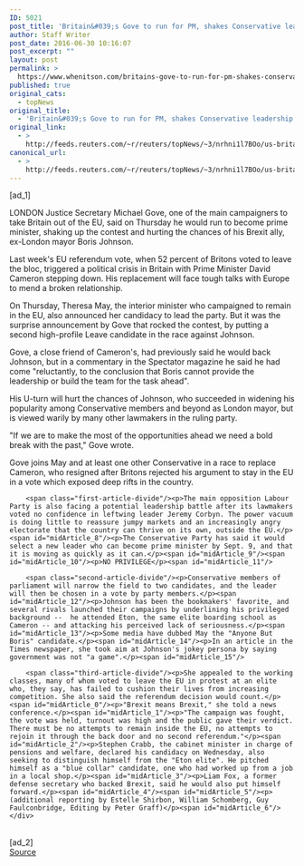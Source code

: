 ```yaml
---
ID: 5021
post_title: 'Britain&#039;s Gove to run for PM, shakes Conservative leadership race'
author: Staff Writer
post_date: 2016-06-30 10:16:07
post_excerpt: ""
layout: post
permalink: >
  https://www.whenitson.com/britains-gove-to-run-for-pm-shakes-conservative-leadership-race/
published: true
original_cats:
  - topNews
original_title:
  - 'Britain&#039;s Gove to run for PM, shakes Conservative leadership race'
original_link:
  - >
    http://feeds.reuters.com/~r/reuters/topNews/~3/nrhni1l7BOo/us-britain-eu-idUSKCN0ZG0S4
canonical_url:
  - >
    http://feeds.reuters.com/~r/reuters/topNews/~3/nrhni1l7BOo/us-britain-eu-idUSKCN0ZG0S4
---
```

 [ad_1]
<br><div id="articleText">
<span id="midArticle_start"/>

<span id="midArticle_0"/><span class="focusParagraph" readability="8"><p><span class="articleLocation">LONDON</span> Justice Secretary Michael Gove, one of the main campaigners to take Britain out of the EU, said on Thursday he would run to become prime minister, shaking up the contest and hurting the chances of his Brexit ally, ex-London mayor Boris Johnson.</p></span><span id="midArticle_1"/><p>Last week's EU referendum vote, when 52 percent of Britons voted to leave the bloc, triggered a political crisis in Britain with Prime Minister David Cameron stepping down. His replacement will face tough talks with Europe to mend a broken relationship.</p><span id="midArticle_2"/><p>On Thursday, Theresa May, the interior minister who campaigned to remain in the EU, also announced her candidacy to lead the party. But it was the surprise announcement by Gove that rocked the contest, by putting a second high-profile Leave candidate in the race against Johnson.</p><span id="midArticle_3"/><p>Gove, a close friend of Cameron's, had previously said he would back Johnson, but in a commentary in the Spectator magazine he said he had come "reluctantly, to the conclusion that Boris cannot provide the leadership or build the team for the task ahead".</p><span id="midArticle_4"/><p>His U-turn will hurt the chances of Johnson, who succeeded in widening his popularity among Conservative members and beyond as London mayor, but is viewed warily by many other lawmakers in the ruling party.</p><span id="midArticle_5"/><p>"If we are to make the most of the opportunities ahead we need a bold break with the past," Gove wrote.</p><span id="midArticle_6"/><p>Gove joins May and at least one other Conservative in a race to replace Cameron, who resigned after Britons rejected his argument to stay in the EU in a vote which exposed deep rifts in the country.</p><span id="midArticle_7"/>
        
        <span class="first-article-divide"/><p>The main opposition Labour Party is also facing a potential leadership battle after its lawmakers voted no confidence in leftwing leader Jeremy Corbyn. The power vacuum is doing little to reassure jumpy markets and an increasingly angry electorate that the country can thrive on its own, outside the EU.</p><span id="midArticle_8"/><p>The Conservative Party has said it would select a new leader who can become prime minister by Sept. 9, and that it is moving as quickly as it can.</p><span id="midArticle_9"/><span id="midArticle_10"/><p>NO PRIVILEGE</p><span id="midArticle_11"/>
        
        <span class="second-article-divide"/><p>Conservative members of parliament will narrow the field to two candidates, and the leader will then be chosen in a vote by party members.</p><span id="midArticle_12"/><p>Johnson has been the bookmakers' favorite, and several rivals launched their campaigns by underlining his privileged background --  he attended Eton, the same elite boarding school as Cameron -- and attacking his perceived lack of seriousness.</p><span id="midArticle_13"/><p>Some media have dubbed May the "Anyone But Boris" candidate.</p><span id="midArticle_14"/><p>In an article in the Times newspaper, she took aim at Johnson's jokey persona by saying government was not "a game".</p><span id="midArticle_15"/>
        
        <span class="third-article-divide"/><p>She appealed to the working classes, many of whom voted to leave the EU in protest at an elite who, they say, has failed to cushion their lives from increasing competition. She also said the referendum decision would count.</p><span id="midArticle_0"/><p>"Brexit means Brexit," she told a news conference.</p><span id="midArticle_1"/><p>"The campaign was fought, the vote was held, turnout was high and the public gave their verdict. There must be no attempts to remain inside the EU, no attempts to rejoin it through the back door and no second referendum."</p><span id="midArticle_2"/><p>Stephen Crabb, the cabinet minister in charge of pensions and welfare, declared his candidacy on Wednesday, also seeking to distinguish himself from the "Eton elite". He pitched himself as a "blue collar" candidate, one who had worked up from a job in a local shop.</p><span id="midArticle_3"/><p>Liam Fox, a former defense secretary who backed Brexit, said he would also put himself forward.</p><span id="midArticle_4"/><span id="midArticle_5"/><p> (additional reporting by Estelle Shirbon, William Schomberg, Guy Faulconbridge, Editing by Peter Graff)</p><span id="midArticle_6"/></div>
<br>[ad_2]
<br><a href="http://feeds.reuters.com/~r/reuters/topNews/~3/nrhni1l7BOo/us-britain-eu-idUSKCN0ZG0S4">Source </a>